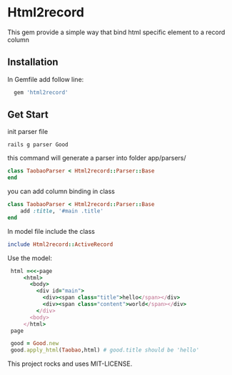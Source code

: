 # Html2record

This gem provide a simple way that bind html specific element to a record column

## Installation

In Gemfile add follow line:

```ruby
  gem 'html2record'
```

##  Get Start

init parser file
```
rails g parser Good
```

this command will generate a parser into folder app/parsers/

```ruby
class TaobaoParser < Html2record::Parser::Base
end
```

you can add column binding in class

```ruby
class TaobaoParser < Html2record::Parser::Base
	add :title, '#main .title'	
end
```

In model file include the class 

```ruby
include Html2record::ActiveRecord
```

Use the model:

```ruby
 html =<<-page
     <html>
       <body>
         <div id="main">
           <div><span class="title">hello</span></div>
           <div><span class="content">world</span></div>
         </div>
       <body>
     </html>
 page

 good = Good.new 
 good.apply_html(Taobao,html) # good.title should be 'hello'
```









This project rocks and uses MIT-LICENSE.
